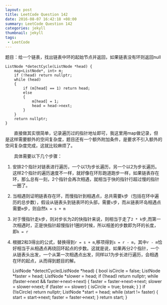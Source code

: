 ```yaml
---
layout: post
title: LeetCode Question 142
date: 2016-08-07 16:42:18 +08:00
summary: LeetCode Question 142
categories: jekyll
thumbnail: jekyll
tags:
 - LeetCode
---
```

题目：给一个链表，找出链表中环的起始节点并返回，如果链表没有环则返回null

    ListNode *detectCycle(ListNode *head) {
        map<ListNode*, int> m;
        if (!head) return nullptr;
        while (head)
        {
            if (m[head] == 1) return head;
            else
            {
                m[head] = 1;
                head = head->next;
            }
        }
        return nullptr;
    }

　　直接做其实很简单，记录遍历过的指针地址即可，我这里用map做记录，但是这样需要额外的空间复杂度，题目还有一个额外附加条件，是要求不引入额外的空间复杂度完成，这就比较麻烦了。

　　具体需要以下几个步骤：


1. 安排2个指针对链表进行遍历，一个以1为步长遍历，另一个以2为步长遍历。这样2个指针的遍历速度不一样，就好像在环形跑道跑步一样，如果链表存在环，那么总有一刻，2个指针会再次相遇，就相当于快的指针行超过慢的指针一圈了。
2. 当相遇则证明链表存在环，而慢指针到相遇点，总共需要`k`步（包括在环中遍历的总步数），假设从链表头到链表环的头部，需要`s`步，而从链表环岛相遇点需要`m`步，则自然`k = s + m`
3. 对于慢指针走`k`步，则对步长为2的快指针来说，则相当于走了`2 * k`步,而第一次相遇时，正是快指针超慢指针1圈的时候，所以相差的步数即为环的长度，即`k = r`
4. 根据2和3得出的公式，替换得到`r = s + m`,移项得到`s = r - m`，其中`r - m`恰好相当于从相遇点再绕回环起点的步数。这就是说，如果再分2个指针，一个从链表头出发，一个从第一次相遇点出发，同样以1为步长进行遍历，会相遇在环的起点，从而得到题目的解。


    ListNode *detectCycle(ListNode *head) {
        bool isCircle = false;
        ListNode *faster = head;
        ListNode *slower = head;
        if (!head) return nullptr;
        while (faster->next && faster->next->next)
        {
            faster = faster->next->next;
            slower = slower->next;
            if (faster == slower)
            {
                isCircle = true;
                break;
            }
        }
        if (!isCircle) return nullptr;
        ListNode *start = head;
        while (start != faster)
        {
            start = start->next;
            faster = faster->next;
        }
        return start;
    }
